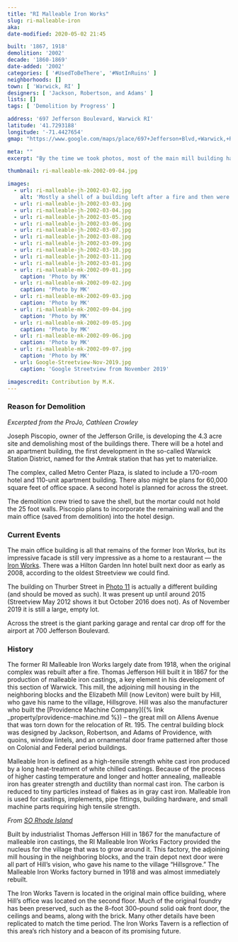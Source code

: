 ```yaml
---
title: "RI Malleable Iron Works"
slug: ri-malleable-iron
aka: 
date-modified: 2020-05-02 21:45

built: '1867, 1918'
demolition: '2002'
decade: '1860-1869'
date-added: '2002'
categories: [ '#UsedToBeThere', '#NotInRuins' ]
neighborhoods: []
town: [ 'Warwick, RI' ]
designers: [ 'Jackson, Robertson, and Adams' ]
lists: []
tags: [ 'Demolition by Progress' ]

address: '697 Jefferson Boulevard, Warwick RI'
latitude: '41.7293188'
longitude: '-71.4427654'
gmap: "https://www.google.com/maps/place/697+Jefferson+Blvd,+Warwick,+RI+02886/@41.7293188,-71.4427654,15z"

meta: ""
excerpt: "By the time we took photos, most of the main mill building had crumbled. The main building, though, is still standing and has been converted to a restaurant."

thumbnail: ri-malleable-mk-2002-09-04.jpg

images:
  - url: ri-malleable-jh-2002-03-02.jpg
    alt: 'Mostly a shell of a building left after a fire and then were later completely demolished. What remains is the main office, a two story square brick building five bays wide with a carved transform over the second floor that reads “Rhode Island Maleable Iron Works”.'
  - url: ri-malleable-jh-2002-03-03.jpg
  - url: ri-malleable-jh-2002-03-04.jpg
  - url: ri-malleable-jh-2002-03-05.jpg
  - url: ri-malleable-jh-2002-03-06.jpg
  - url: ri-malleable-jh-2002-03-07.jpg
  - url: ri-malleable-jh-2002-03-08.jpg
  - url: ri-malleable-jh-2002-03-09.jpg
  - url: ri-malleable-jh-2002-03-10.jpg
  - url: ri-malleable-jh-2002-03-11.jpg
  - url: ri-malleable-jh-2002-03-01.jpg
  - url: ri-malleable-mk-2002-09-01.jpg
    caption: 'Photo by MK'
  - url: ri-malleable-mk-2002-09-02.jpg
    caption: 'Photo by MK'
  - url: ri-malleable-mk-2002-09-03.jpg
    caption: 'Photo by MK'
  - url: ri-malleable-mk-2002-09-04.jpg
    caption: 'Photo by MK'
  - url: ri-malleable-mk-2002-09-05.jpg
    caption: 'Photo by MK'
  - url: ri-malleable-mk-2002-09-06.jpg
    caption: 'Photo by MK'
  - url: ri-malleable-mk-2002-09-07.jpg
    caption: 'Photo by MK'
  - url: Google-Streetview-Nov-2019.jpg
    caption: 'Google Streetview from November 2019'

imagescredit: Contribution by M.K.
---
```


### Reason for Demolition

_Excerpted from the ProJo, Cathleen Crowley_

Joseph Piscopio, owner of the Jefferson Grille, is developing the 4.3 acre site and demolishing most of the buildings there. There will be a hotel and an apartment building, the first development in the so-called Warwick Station District, named for the Amtrak station that has yet to materialize.

The complex, called Metro Center Plaza, is slated to include a 170-room hotel and 110-unit apartment building. There also might be plans for 60,000 square feet of office space. A second hotel is planned for across the street.

The demolition crew tried to save the shell, but the mortar could not hold the 25 foot walls. Piscopio plans to incorporate the remaining wall and the main office (saved from demolition) into the hotel design.


### Current Events

The main office building is all that remains of the former Iron Works, but its impressive facade is still very impressive as a home to a restaurant — the [Iron Works](//www.ironworkswarwick.com). There was a Hilton Garden Inn hotel built next door as early as 2008, according to the oldest Streetview we could find. 

The building on Thurber Street in [Photo 11](#photo-ri-malleable-jh-2002-03-01) is actually a different building (and should be moved as such). It was present up until around 2015 (Streetview May 2012 shows it but October 2016 does not). As of November 2019 it is still a large, empty lot. 

Across the street is the giant parking garage and rental car drop off for the airport at 700 Jefferson Boulevard. 


### History

The former RI Malleable Iron Works largely date from 1918, when the original complex was rebuilt after a fire. Thomas Jefferson Hill built it in 1867 for the production of malleable iron castings, a key element in his development of this section of Warwick. This mill, the adjoining mill housing in the neighboring blocks and the Elizabeth Mill (now Leviton) were built by Hill, who gave his name to the village, Hillsgrove. Hill was also the manufacturer who built the [Providence Machine Company]({% link _property/providence-machine.md %}) – the great mill on Allens Avenue that was torn down for the relocation of Rt. 195. The central building block was designed by Jackson, Robertson, and Adams of Providence, with quoins, window lintels, and an ornamental door frame patterned after those on Colonial and Federal period buildings.

Malleable Iron is defined as a high-tensile strength white cast iron produced by a long heat-treatment of white chilled castings. Because of the process of higher casting temperature and longer and hotter annealing, malleable iron has greater strength and ductility than normal cast iron. The carbon is reduced to tiny particles instead of flakes as in gray cast iron. Malleable Iron is used for castings, implements, pipe fittings, building hardware, and small machine parts requiring high tensile strength.

_From [SO Rhode Island](//sorhodeisland.com/stories/iron-works-tavern,7989)_

Built by industrialist Thomas Jefferson Hill in 1867 for the manufacture of malleable iron castings, the RI Malleable Iron Works Factory provided the nucleus for the village that was to grow around it. This factory, the adjoining mill housing in the neighboring blocks, and the train depot next door were all part of Hill’s vision, who gave his name to the village “Hillsgrove.” The Malleable Iron Works factory burned in 1918 and was almost immediately rebuilt.

The Iron Works Tavern is located in the original main office building, where Hill’s office was located on the second floor. Much of the original foundry has been preserved, such as the 8–foot 300–pound solid oak front door, the ceilings and beams, along with the brick. Many other details have been replicated to match the time period. The Iron Works Tavern is a reflection of this area’s rich history and a beacon of its promising future.
